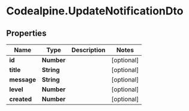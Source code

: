 # Codealpine.UpdateNotificationDto

## Properties
Name | Type | Description | Notes
------------ | ------------- | ------------- | -------------
**id** | **Number** |  | [optional] 
**title** | **String** |  | [optional] 
**message** | **String** |  | [optional] 
**level** | **Number** |  | [optional] 
**created** | **Number** |  | [optional] 
